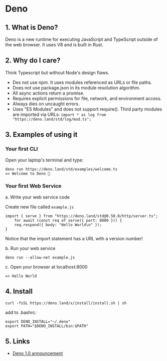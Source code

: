 <!-- numbers -->

# Deno

## 1. What is Deno?
Deno is a new runtime for executing JavaScript and TypeScript outside of the web browser. It uses V8 and is built in Rust.

## 2. Why do I care?
Think Typescript but without Node's design flaws.

* Des not use npm. It uses modules referenced as URLs or file paths.
* Does not use package.json in its module resolution algorithm.
* All async actions return a promise.
* Requires explicit permissions for file, network, and environment access.
* Always dies on uncaught errors.
* Uses "ES Modules" and does not support require(). Third party modules are imported via URLs: `import * as log from "https://deno.land/std/log/mod.ts";`

## 3. Examples of using it

### Your first CLI

Open your laptop's terminal and type:
```
deno run https://deno.land/std/examples/welcome.ts
=> Welcome to Deno 🦕
```

### Your first Web Service
a. Write your web service code

Create new file called `example.js`

```
import { serve } from "https://deno.land/std@0.50.0/http/server.ts";
	for await (const req of serve({ port: 8000 })) {
	req.respond({ body: "Hello World\n" });
}

```

Notice that the import statement has a URL with a version number!

b. Run your web service
```
deno run --allow-net example.js
```

c. Open your browser at localhost:8000
```
=> Hello World
```

## 4. Install

```
curl -fsSL https://deno.land/x/install/install.sh | sh
```

add to .bashrc:

```
export DENO_INSTALL="~/.deno"
export PATH="$DENO_INSTALL/bin:$PATH"
```

## 5. Links
* [Deno 1.0 announcement](https://deno.land/v1)
